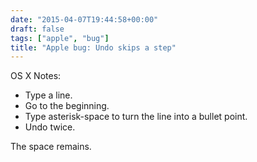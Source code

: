 ```yaml
---
date: "2015-04-07T19:44:58+00:00"
draft: false
tags: ["apple", "bug"]
title: "Apple bug: Undo skips a step"
---
```


OS X Notes:

  * Type a line.
  * Go to the beginning.
  * Type asterisk-space to turn the line into a bullet point.
  * Undo twice.

The space remains.

